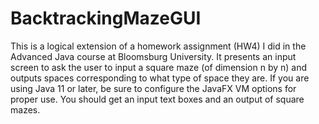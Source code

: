 # BacktrackingMazeGUI
This is a logical extension of a homework assignment (HW4) I did in the Advanced Java course at Bloomsburg University. It presents an input screen to ask the user to 
input a square maze (of dimension n by n) and outputs spaces corresponding to what type of space they are. If you are using Java 11 or later, be sure to configure the JavaFX
VM options for proper use. You should get an input text boxes and an output of square mazes.



